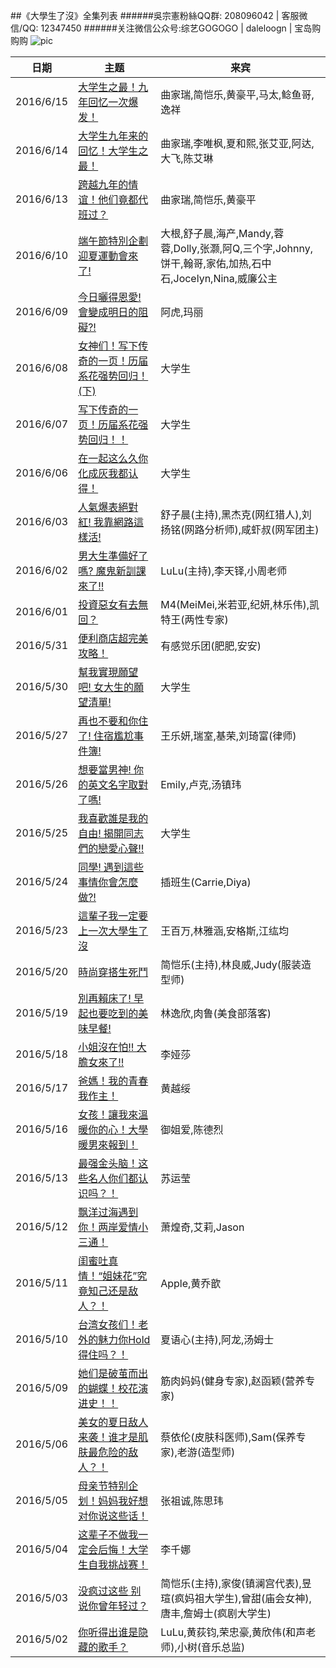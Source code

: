 ##《大學生了沒》全集列表
######吳宗憲粉絲QQ群: 208096042  |  客服微信/QQ: 12347450
######关注微信公众号:综艺GOGOGO | daleloogn | 宝岛购购购
![pic](http://imgsrc.baidu.com/forum/w%3D580/sign=b7e3971ae1cd7b89e96c3a8b3f264291/99f0e37eca8065386f3333c390dda144af34826c.jpg)

日期|主题|来宾
----|----|----
|2016/6/15|[大学生之最！九年回忆一次爆发！](http://www.acfun.tv/v/ac2822145_4)|曲家瑞,简恺乐,黄豪平,马太,鲶鱼哥,逸祥
|2016/6/14|[大学生九年来的回忆！大学生之最！](http://www.acfun.tv/v/ac2819485)|曲家瑞,李唯枫,夏和熙,张艾亚,阿达,大飞,陈艾琳
|2016/6/13|[跨越九年的情谊！他们竟都代班过？](http://www.acfun.tv/v/ac2816845)|曲家瑞,简恺乐,黄豪平
|2016/6/10|[端午節特別企劃 迎夏運動會來了!](http://www.acfun.tv/v/ac2807460)|大根,舒子晨,海产,Mandy,蓉蓉,Dolly,张灏,阿Q,三个字,Johnny,饼干,翰哥,家佑,加热,石中石,Jocelyn,Nina,威廉公主
|2016/6/09|[今日曬得恩愛! 會變成明日的阻礙?!](http://www.acfun.tv/v/ac2805551)|阿虎,玛丽
|2016/6/08|[女神们！写下传奇的一页！历届系花强势回归！(下)](http://www.acfun.tv/v/ac2803532_4)|大学生
|2016/6/07|[写下传奇的一页！历届系花强势回归！！](http://www.acfun.tv/v/ac2801988_4)|大学生
|2016/6/06|[在一起这么久你化成灰我都认得！](http://www.acfun.tv/v/ac2799369)|大学生
|2016/6/03|[人氣爆表絕對紅! 我靠網路這樣活!](http://www.acfun.tv/v/ac2791471)|舒子晨(主持),黑杰克(网红猎人),刘扬铭(网路分析师),咸虾叔(网军团主)
|2016/6/02|[男大生準備好了嗎? 魔鬼新訓課來了!!](http://www.acfun.tv/v/ac2789470)|LuLu(主持),李天铎,小周老师
|2016/6/01|[投資惡女有去無回？](http://www.acfun.tv/v/ac2786801)|M4(MeiMei,米若亚,纪妍,林乐伟),凯特王(两性专家)
|2016/5/31|[便利商店超完美攻略！](http://www.acfun.tv/v/ac2785980_4)|有感觉乐团(肥肥,安安)
|2016/5/30|[幫我實現願望吧! 女大生的願望清單!](http://www.acfun.tv/v/ac2781339_4)|大学生
|2016/5/27|[再也不要和你住了! 住宿尷尬事件簿!](http://www.acfun.tv/v/ac2774725_2)|王乐妍,瑞室,基荣,刘琦富(律师)
|2016/5/26|[想要當男神! 你的英文名字取對了嗎!](http://www.acfun.tv/v/ac2772149_3)|Emily,卢克,汤镇玮
|2016/5/25|[我喜歡誰是我的自由! 揭開同志們的戀愛心聲!!](http://www.acfun.tv/v/ac2769741_4)|大学生
|2016/5/24|[同學! 遇到這些事情你會怎麼做?!](http://www.acfun.tv/v/ac2767243_4)|插班生(Carrie,Diya)
|2016/5/23|[這輩子我一定要上一次大學生了沒](http://www.acfun.tv/v/ac2765347_4)|王百万,林雅涵,安格斯,江纮均
|2016/5/20|[時尚穿搭生死鬥](http://www.acfun.tv/v/ac2759675_2)|简恺乐(主持),林良威,Judy(服装造型师)
|2016/5/19|[別再賴床了! 早起也要吃到的美味早餐!](http://www.acfun.tv/v/ac2759912_2)|林逸欣,肉鲁(美食部落客)
|2016/5/18|[小姐沒在怕!! 大膽女來了!!](http://www.acfun.tv/v/ac2759912)|李娅莎
|2016/5/17|[爸媽！我的青春我作主！](http://www.acfun.tv/v/ac2759631)|黄越绥
|2016/5/16|[女孩！讓我來溫暖你的心！大學暖男來報到！](http://www.acfun.tv/v/ac2755566)|御姐爱,陈德烈
|2016/5/13|[最强金头脑！这些名人你们都认识吗？！](http://www.acfun.tv/v/ac2742244)|苏运莹
|2016/5/12|[飘洋过海遇到你！两岸爱情小三通！](http://www.acfun.tv/v/ac2740309_4)|萧煌奇,艾莉,Jason
|2016/5/11|[闺蜜吐真情！“姐妹花”究竟知己还是敌人？！](http://www.acfun.tv/v/ac2734840_4)|Apple,黄乔歆
|2016/5/10|[台湾女孩们！老外的魅力你Hold得住吗？！](http://www.acfun.tv/v/ac2733130)|夏语心(主持),阿龙,汤姆士
|2016/5/09|[她们是破茧而出的蝴蝶！校花演进史！！](http://www.acfun.tv/v/ac2755593)|筋肉妈妈(健身专家),赵函颖(营养专家)
|2016/5/06|[美女的夏日敌人来袭！谁才是肌肤最危险的敌人？！](http://www.acfun.tv/v/ac2732317_2)|蔡依伦(皮肤科医师),Sam(保养专家),老游(造型师)
|2016/5/05|[母亲节特别企划！妈妈我好想对你说这些话！](http://www.acfun.tv/v/ac2734806_4)|张祖诚,陈思玮
|2016/5/04|[这辈子不做我一定会后悔！大学生自我挑战赛！](http://www.acfun.tv/v/ac2745317_4)|李千娜
|2016/5/03|[没疯过这些 别说你曾年轻过？](http://www.acfun.tv/v/ac2749308_4)|简恺乐(主持),家俊(镇澜宫代表),昱瑄(疯妈祖大学生),曾甜(庙会女神),唐丰,詹姆士(疯剧大学生)
|2016/5/02|[你听得出谁是隐藏的歌手？](http://www.acfun.tv/v/ac2751995_4)|LuLu,黄荻钧,荣忠豪,黄欣伟(和声老师),小树(音乐总监)